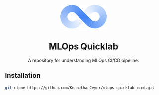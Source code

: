 <p align="center"><img width="150" src="./assets/logo.png" alt="ops" /></p>
<h1 align="center">MLOps Quicklab</h1>
<p align="center">A repository for understanding MLOps CI/CD pipeline.</p>

## Installation

```bash
git clone https://github.com/KennethanCeyer/mlops-quicklab-cicd.git
```
